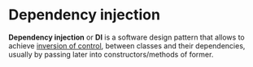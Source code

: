 # Dependency injection

**Dependency injection** or **DI** is a software design pattern that allows to achieve [inversion of control](/programming/ioc/ioc.md), between classes and their dependencies, usually by passing later into constructors/methods of former.
